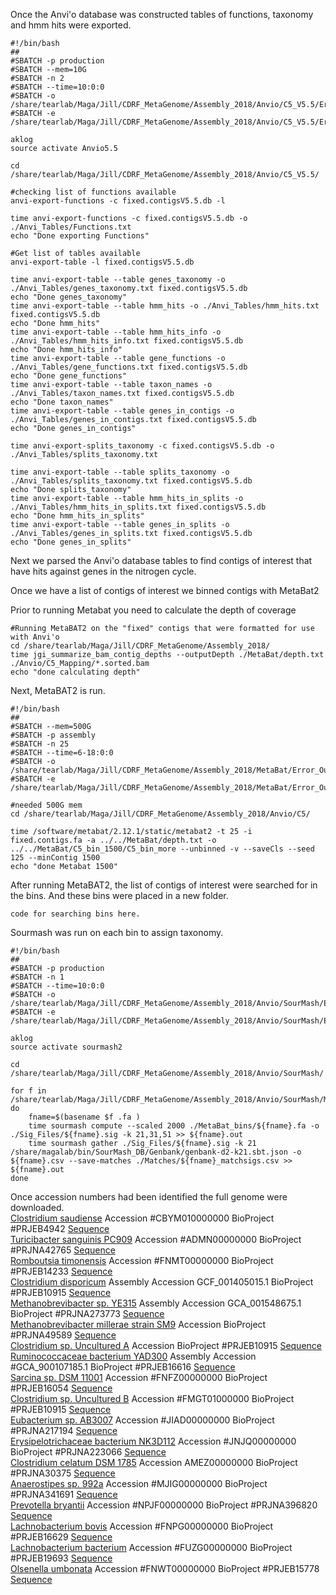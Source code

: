 Once the Anvi'o database was constructed tables of functions, taxonomy and hmm hits were exported. 
```
#!/bin/bash
##
#SBATCH -p production
#SBATCH --mem=10G
#SBATCH -n 2
#SBATCH --time=10:0:0
#SBATCH -o /share/tearlab/Maga/Jill/CDRF_MetaGenome/Assembly_2018/Anvio/C5_V5.5/Error_Out_Files/Anvi_export.out
#SBATCH -e /share/tearlab/Maga/Jill/CDRF_MetaGenome/Assembly_2018/Anvio/C5_V5.5/Error_Out_Files/Anvi_export.err

aklog
source activate Anvio5.5

cd /share/tearlab/Maga/Jill/CDRF_MetaGenome/Assembly_2018/Anvio/C5_V5.5/

#checking list of functions available
anvi-export-functions -c fixed.contigsV5.5.db -l

time anvi-export-functions -c fixed.contigsV5.5.db -o ./Anvi_Tables/Functions.txt
echo "Done exporting Functions"

#Get list of tables available
anvi-export-table -l fixed.contigsV5.5.db

time anvi-export-table --table genes_taxonomy -o ./Anvi_Tables/genes_taxonomy.txt fixed.contigsV5.5.db
echo "Done genes_taxonomy"
time anvi-export-table --table hmm_hits -o ./Anvi_Tables/hmm_hits.txt fixed.contigsV5.5.db
echo "Done hmm_hits"
time anvi-export-table --table hmm_hits_info -o ./Anvi_Tables/hmm_hits_info.txt fixed.contigsV5.5.db
echo "Done hmm_hits_info"
time anvi-export-table --table gene_functions -o ./Anvi_Tables/gene_functions.txt fixed.contigsV5.5.db
echo "Done gene_functions"
time anvi-export-table --table taxon_names -o ./Anvi_Tables/taxon_names.txt fixed.contigsV5.5.db
echo "Done taxon_names"
time anvi-export-table --table genes_in_contigs -o ./Anvi_Tables/genes_in_contigs.txt fixed.contigsV5.5.db
echo "Done genes_in_contigs"

time anvi-export-splits_taxonomy -c fixed.contigsV5.5.db -o ./Anvi_Tables/splits_taxonomy.txt

time anvi-export-table --table splits_taxonomy -o ./Anvi_Tables/splits_taxonomy.txt fixed.contigsV5.5.db
echo "Done splits_taxonomy"
time anvi-export-table --table hmm_hits_in_splits -o ./Anvi_Tables/hmm_hits_in_splits.txt fixed.contigsV5.5.db
echo "Done hmm_hits_in_splits"
time anvi-export-table --table genes_in_splits -o ./Anvi_Tables/genes_in_splits.txt fixed.contigsV5.5.db
echo "Done genes_in_splits"
```

Next we parsed the Anvi'o database tables to find contigs of interest that have hits against genes in the nitrogen cycle. 


Once we have a list of contigs of interest we binned contigs with MetaBat2

Prior to running Metabat you need to calculate the depth of coverage

```
#Running MetaBAT2 on the "fixed" contigs that were formatted for use with Anvi'o
cd /share/tearlab/Maga/Jill/CDRF_MetaGenome/Assembly_2018/
time jgi_summarize_bam_contig_depths --outputDepth ./MetaBat/depth.txt ./Anvio/C5_Mapping/*.sorted.bam
echo "done calculating depth"
```
Next, MetaBAT2 is run. 
```
#!/bin/bash
##
#SBATCH --mem=500G
#SBATCH -p assembly
#SBATCH -n 25
#SBATCH --time=6-18:0:0
#SBATCH -o /share/tearlab/Maga/Jill/CDRF_MetaGenome/Assembly_2018/MetaBat/Error_Out_Files/metabat_binning_more.out
#SBATCH -e /share/tearlab/Maga/Jill/CDRF_MetaGenome/Assembly_2018/MetaBat/Error_Out_Files/metabat_binning_more.err

#needed 500G mem
cd /share/tearlab/Maga/Jill/CDRF_MetaGenome/Assembly_2018/Anvio/C5/

time /software/metabat/2.12.1/static/metabat2 -t 25 -i fixed.contigs.fa -a ../../MetaBat/depth.txt -o ../../MetaBat/C5_bin_1500/C5_bin_more --unbinned -v --saveCls --seed 125 --minContig 1500
echo "done Metabat 1500"
```

After running MetaBAT2, the list of contigs of interest were searched for in the bins. And these bins were placed in a new folder. 
```
code for searching bins here.

```


Sourmash was run on each bin to assign taxonomy. 

```
#!/bin/bash
##
#SBATCH -p production
#SBATCH -n 1
#SBATCH --time=10:0:0
#SBATCH -o /share/tearlab/Maga/Jill/CDRF_MetaGenome/Assembly_2018/Anvio/SourMash/Error_Out_Files/gather_loop_metabat.out
#SBATCH -e /share/tearlab/Maga/Jill/CDRF_MetaGenome/Assembly_2018/Anvio/SourMash/Error_Out_Files/gather_loop_metabat.err

aklog
source activate sourmash2

cd /share/tearlab/Maga/Jill/CDRF_MetaGenome/Assembly_2018/Anvio/SourMash/

for f in /share/tearlab/Maga/Jill/CDRF_MetaGenome/Assembly_2018/Anvio/SourMash/MetaBat_bins/*.fa
do
	fname=$(basename $f .fa )
	time sourmash compute --scaled 2000 ./MetaBat_bins/${fname}.fa -o ./Sig_Files/${fname}.sig -k 21,31,51 >> ${fname}.out
	time sourmash gather ./Sig_Files/${fname}.sig -k 21 /share/magalab/bin/SourMash_DB/Genbank/genbank-d2-k21.sbt.json -o ${fname}.csv --save-matches ./Matches/${fname}_matchsigs.csv >> ${fname}.out
done
```

Once accession numbers had been identified the full genome were downloaded.  
[Clostridium saudiense](https://www.ncbi.nlm.nih.gov/bioproject/?term=PRJEB4942) Accession #CBYM010000000 BioProject #PRJEB4942 [Sequence](https://www.ncbi.nlm.nih.gov/Traces/wgs/CBYM01?display=contigs)  
[Turicibacter sanguinis PC909](https://www.ncbi.nlm.nih.gov/bioproject/?term=PRJNA42765) Accession #ADMN00000000 BioProject #PRJNA42765 [Sequence](https://www.ncbi.nlm.nih.gov/Traces/wgs/ADMN01?display=contigs)  
[Romboutsia timonensis](https://www.ncbi.nlm.nih.gov/bioproject/324389) Accession #FNMT00000000 BioProject #PRJEB14233 [Sequence](https://www.ncbi.nlm.nih.gov/Traces/wgs/FNMT01?display=contigs)  
[Clostridium disporicum](https://www.ncbi.nlm.nih.gov/assembly/GCF_001405015.1/#/def) Assembly Accession GCF_001405015.1 BioProject #PRJEB10915 [Sequence](https://www.ncbi.nlm.nih.gov/Traces/wgs/CYZX01?display=contigs)  
[Methanobrevibacter sp. YE315](https://www.ncbi.nlm.nih.gov/assembly/GCA_001548675.1) Assembly Accession GCA_001548675.1 BioProject #PRJNA273773 [Sequence](https://www.ncbi.nlm.nih.gov/nuccore/CP010834.1)  
[Methanobrevibacter millerae strain SM9](https://www.ncbi.nlm.nih.gov/bioproject/PRJNA49589) Accession BioProject #PRJNA49589 [Sequence](https://www.ncbi.nlm.nih.gov/nuccore/CP011266)  
[Clostridium sp. Uncultured A]() Accession BioProject #PRJEB10915 [Sequence](https://www.ncbi.nlm.nih.gov/Traces/wgs/CYZX01?val=FMGR01)  
[Ruminococcaceae bacterium YAD300](https://www.ncbi.nlm.nih.gov/bioproject/PRJEB16616) Assembly Accession #GCA_900107185.1 BioProject #PRJEB16616 [Sequence](https://www.ncbi.nlm.nih.gov/Traces/wgs/FNPA01?display=contigs)  
[Sarcina sp. DSM 11001](https://www.ncbi.nlm.nih.gov/bioproject/PRJEB16054) Accession #FNFZ00000000 BioProject #PRJEB16054 [Sequence](https://www.ncbi.nlm.nih.gov/Traces/wgs/CYZX01?val=FNFZ01)  
[Clostridium sp. Uncultured B]() Accession #FMGT01000000 BioProject #PRJEB10915 [Sequence](https://www.ncbi.nlm.nih.gov/Traces/wgs/CYZX01?val=FMGT01)  
[Eubacterium sp. AB3007](https://www.ncbi.nlm.nih.gov/bioproject/PRJNA217194) Accession #JIAD00000000 BioProject #PRJNA217194 [Sequence](https://www.ncbi.nlm.nih.gov/Traces/wgs/CYZX01?val=JIAD01)  
[Erysipelotrichaceae bacterium NK3D112](https://www.ncbi.nlm.nih.gov/bioproject/PRJNA223066) Accession #JNJQ00000000 BioProject #PRJNA223066 [Sequence](https://www.ncbi.nlm.nih.gov/Traces/wgs/CYZX01?val=JNJQ01)  
[Clostridium celatum DSM 1785](https://www.ncbi.nlm.nih.gov/bioproject/PRJNA30375) Accession AMEZ00000000 BioProject #PRJNA30375 [Sequence](https://www.ncbi.nlm.nih.gov/Traces/wgs/CYZX01?val=AMEZ01)  
[Anaerostipes sp. 992a](https://www.ncbi.nlm.nih.gov/nuccore/MJIG00000000) Accession #MJIG00000000 BioProject #PRJNA341691 [Sequence](https://www.ncbi.nlm.nih.gov/Traces/wgs/CYZX01?val=MJIG01)  
[Prevotella bryantii](https://www.ncbi.nlm.nih.gov/nuccore/NPJF00000000) Accession #NPJF00000000 BioProject #PRJNA396820 [Sequence](https://www.ncbi.nlm.nih.gov/Traces/wgs/CYZX01?val=NPJF01)  
[Lachnobacterium bovis](https://www.ncbi.nlm.nih.gov/bioproject/PRJEB16629) Accession #FNPG00000000 BioProject #PRJEB16629 [Sequence](https://www.ncbi.nlm.nih.gov/Traces/wgs/CYZX01?val=FNPG01)  
[Lachnobacterium bacterium](https://www.ncbi.nlm.nih.gov/bioproject/PRJEB19693) Accession #FUZG00000000 BioProject #PRJEB19693 [Sequence](https://www.ncbi.nlm.nih.gov/Traces/wgs/CYZX01?val=FUZG01)  
[Olsenella umbonata](https://www.ncbi.nlm.nih.gov/bioproject/PRJEB15778) Accession #FNWT00000000 BioProject #PRJEB15778 [Sequence](https://www.ncbi.nlm.nih.gov/Traces/wgs/CYZX01?val=FNWT01)  
